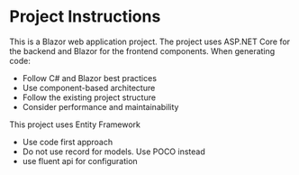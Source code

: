 <!-- Use this file to provide workspace-specific custom instructions to Copilot. For more details, visit https://code.visualstudio.com/docs/copilot/copilot-customization#_use-a-githubcopilotinstructionsmd-file -->

# Project Instructions

This is a Blazor web application project. The project uses ASP.NET Core for the backend and Blazor for the frontend components. When generating code:

- Follow C# and Blazor best practices
- Use component-based architecture
- Follow the existing project structure
- Consider performance and maintainability

This project uses Entity Framework

- Use code first approach
- Do not use record for models. Use POCO instead
- use fluent api for configuration
